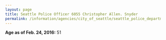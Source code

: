 ```yaml
---
layout: page
title: Seattle Police Officer 6055 Christopher Allen. Snyder
permalink: /information/agencies/city_of_seattle/seattle_police_department/copbook/6055/
---
```


**Age as of Feb. 24, 2016:** 51
